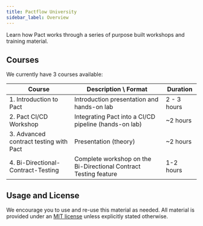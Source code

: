 ```yaml
---
title: Pactflow University
sidebar_label: Overview
---
```


Learn how Pact works through a series of purpose built workshops and training material.

## Courses

We currently have 3 courses available:

| Course                                 | Description \ Format                                             | Duration    |
| -------------------------------------- | ---------------------------------------------------------------- | ----------- |
| 1. Introduction to Pact                | Introduction presentation and hands-on lab                       | 2 - 3 hours |
| 2. Pact CI/CD Workshop                 | Integrating Pact into a CI/CD pipeline (hands-on lab)            | ~2 hours    |
| 3. Advanced contract testing with Pact | Presentation (theory)                                            | ~2 hours    |
| 4. Bi-Directional-Contract-Testing     | Complete workshop on the Bi-Directional Contract Testing feature | 1-2 hours   |

## Usage and License

We encourage you to use and re-use this material as needed. All material is provided under an [MIT license](https://opensource.org/licenses/MIT) unless explicitly stated otherwise.
